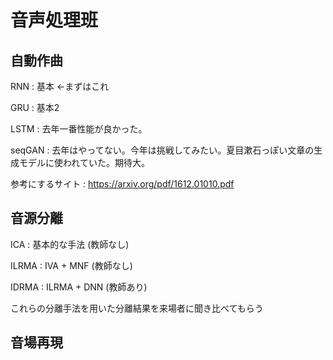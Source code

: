 # 音声処理班

## 自動作曲

RNN : 基本  ←まずはこれ

GRU : 基本2

LSTM : 去年一番性能が良かった。

seqGAN : 去年はやってない。今年は挑戦してみたい。夏目漱石っぽい文章の生成モデルに使われていた。期待大。

参考にするサイト : https://arxiv.org/pdf/1612.01010.pdf

## 音源分離

ICA : 基本的な手法 (教師なし) 

ILRMA : IVA + MNF (教師なし)

IDRMA : ILRMA + DNN (教師あり)

これらの分離手法を用いた分離結果を来場者に聞き比べてもらう

## 音場再現
